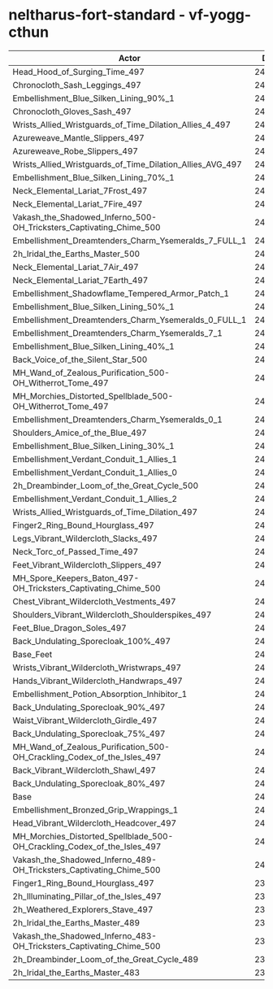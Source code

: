 # neltharus-fort-standard - vf-yogg-cthun
| Actor | DPS | Increase |
|---|:---:|:---:|
|Head_Hood_of_Surging_Time_497|248592|3.22%|
|Chronocloth_Sash_Leggings_497|244663|1.59%|
|Embellishment_Blue_Silken_Lining_90%_1|244641|1.58%|
|Chronocloth_Gloves_Sash_497|244533|1.53%|
|Wrists_Allied_Wristguards_of_Time_Dilation_Allies_4_497|244432|1.49%|
|Azureweave_Mantle_Slippers_497|244298|1.43%|
|Azureweave_Robe_Slippers_497|244063|1.34%|
|Wrists_Allied_Wristguards_of_Time_Dilation_Allies_AVG_497|243879|1.26%|
|Embellishment_Blue_Silken_Lining_70%_1|243776|1.22%|
|Neck_Elemental_Lariat_7Frost_497|243710|1.19%|
|Neck_Elemental_Lariat_7Fire_497|243626|1.15%|
|Vakash_the_Shadowed_Inferno_500-OH_Tricksters_Captivating_Chime_500|243500|1.10%|
|Embellishment_Dreamtenders_Charm_Ysemeralds_7_FULL_1|243408|1.06%|
|2h_Iridal_the_Earths_Master_500|243398|1.06%|
|Neck_Elemental_Lariat_7Air_497|243365|1.05%|
|Neck_Elemental_Lariat_7Earth_497|243333|1.03%|
|Embellishment_Shadowflame_Tempered_Armor_Patch_1|243282|1.01%|
|Embellishment_Blue_Silken_Lining_50%_1|243056|0.92%|
|Embellishment_Dreamtenders_Charm_Ysemeralds_0_FULL_1|243042|0.91%|
|Embellishment_Dreamtenders_Charm_Ysemeralds_7_1|242813|0.82%|
|Embellishment_Blue_Silken_Lining_40%_1|242463|0.67%|
|Back_Voice_of_the_Silent_Star_500|242462|0.67%|
|MH_Wand_of_Zealous_Purification_500-OH_Witherrot_Tome_497|242460|0.67%|
|MH_Morchies_Distorted_Spellblade_500-OH_Witherrot_Tome_497|242322|0.61%|
|Embellishment_Dreamtenders_Charm_Ysemeralds_0_1|242257|0.59%|
|Shoulders_Amice_of_the_Blue_497|242243|0.58%|
|Embellishment_Blue_Silken_Lining_30%_1|242149|0.54%|
|Embellishment_Verdant_Conduit_1_Allies_1|242129|0.53%|
|Embellishment_Verdant_Conduit_1_Allies_0|242041|0.50%|
|2h_Dreambinder_Loom_of_the_Great_Cycle_500|242008|0.48%|
|Embellishment_Verdant_Conduit_1_Allies_2|241992|0.48%|
|Wrists_Allied_Wristguards_of_Time_Dilation_497|241800|0.40%|
|Finger2_Ring_Bound_Hourglass_497|241519|0.28%|
|Legs_Vibrant_Wildercloth_Slacks_497|241507|0.27%|
|Neck_Torc_of_Passed_Time_497|241464|0.26%|
|Feet_Vibrant_Wildercloth_Slippers_497|241332|0.20%|
|MH_Spore_Keepers_Baton_497-OH_Tricksters_Captivating_Chime_500|241264|0.17%|
|Chest_Vibrant_Wildercloth_Vestments_497|241260|0.17%|
|Shoulders_Vibrant_Wildercloth_Shoulderspikes_497|241193|0.14%|
|Feet_Blue_Dragon_Soles_497|241184|0.14%|
|Back_Undulating_Sporecloak_100%_497|241177|0.14%|
|Base_Feet|241163|0.13%|
|Wrists_Vibrant_Wildercloth_Wristwraps_497|241121|0.11%|
|Hands_Vibrant_Wildercloth_Handwraps_497|241113|0.11%|
|Embellishment_Potion_Absorption_Inhibitor_1|241096|0.10%|
|Back_Undulating_Sporecloak_90%_497|241051|0.09%|
|Waist_Vibrant_Wildercloth_Girdle_497|240948|0.04%|
|Back_Undulating_Sporecloak_75%_497|240944|0.04%|
|MH_Wand_of_Zealous_Purification_500-OH_Crackling_Codex_of_the_Isles_497|240921|0.03%|
|Back_Vibrant_Wildercloth_Shawl_497|240908|0.03%|
|Back_Undulating_Sporecloak_80%_497|240899|0.02%|
|Base|240845|0.00%|
|Embellishment_Bronzed_Grip_Wrappings_1|240798|-0.02%|
|Head_Vibrant_Wildercloth_Headcover_497|240753|-0.04%|
|MH_Morchies_Distorted_Spellblade_500-OH_Crackling_Codex_of_the_Isles_497|240686|-0.07%|
|Vakash_the_Shadowed_Inferno_489-OH_Tricksters_Captivating_Chime_500|240376|-0.19%|
|Finger1_Ring_Bound_Hourglass_497|239903|-0.39%|
|2h_Illuminating_Pillar_of_the_Isles_497|239901|-0.39%|
|2h_Weathered_Explorers_Stave_497|239538|-0.54%|
|2h_Iridal_the_Earths_Master_489|239256|-0.66%|
|Vakash_the_Shadowed_Inferno_483-OH_Tricksters_Captivating_Chime_500|238815|-0.84%|
|2h_Dreambinder_Loom_of_the_Great_Cycle_489|237986|-1.19%|
|2h_Iridal_the_Earths_Master_483|237090|-1.56%|
